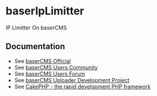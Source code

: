 baserIpLimitter
==========
IP Limitter On baserCMS

Documentation
-------------

- See [baserCMS Official](http://basercms.net/)
- See [baserCMS Users Community](http://sites.google.com/site/baserusers/)
- See [baserCMS Users Forum](http://forum.basercms.net/)
- See [baserCMS Uploader Development Project](http://project.e-catchup.jp/projects/baseruploader) 
- See [CakePHP - the rapid development PHP framework](http://cakephp.jp)
